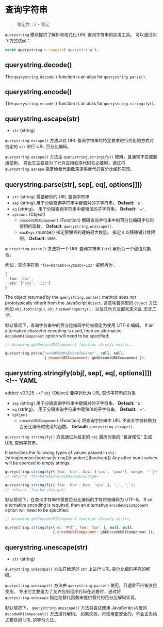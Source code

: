 # 查询字符串

<!--introduced_in=v0.10.0-->

> 稳定性：2 - 稳定

<!--name=querystring-->

`querystring` 模块提供了解析和格式化 URL 查询字符串的实用工具。 可以通过如下方式访问：

```js
const querystring = require('querystring');
```

## querystring.decode()
<!-- YAML
added: v0.1.99
-->

The `querystring.decode()` function is an alias for `querystring.parse()`.

## querystring.encode()
<!-- YAML
added: v0.1.99
-->

The `querystring.encode()` function is an alias for `querystring.stringify()`.

## querystring.escape(str)
<!-- YAML
added: v0.1.25
-->

* `str` {string}

`querystring.escape()` 方法以对 URL 查询字符串的特定要求进行优化的方式对给定的 `str` 进行 URL 百分比编码。

`querystring.escape()` 方法由 `querystring.stringify()` 使用，且通常不应被直接使用。 导出它主要是为了允许应用程序代码在必要时，通过将 `querystring.escape` 指定给替代函数来提供替代的百分比编码实现。

## querystring.parse(str[, sep[, eq[, options]]])
<!-- YAML
added: v0.1.25
changes:
  - version: v8.0.0
    pr-url: https://github.com/nodejs/node/pull/10967
    description: Multiple empty entries are now parsed correctly (e.g. `&=&=`).
  - version: v6.0.0
    pr-url: https://github.com/nodejs/node/pull/6055
    description: The returned object no longer inherits from `Object.prototype`.
  - version: v6.0.0, v4.2.4
    pr-url: https://github.com/nodejs/node/pull/3807
    description: The `eq` parameter may now have a length of more than `1`.
-->

* `str` {string} 需要解析的 URL 查询字符串
* `sep` {string} 用于分隔查询字符串中键值对的子字符串。 **Default:** `'&'`.
* `eq` {string}。 用于分隔查询字符串中键和值的子字符串。 **Default:** `'='`.
* `options` {Object}
  * `decodeURIComponent` {Function} 解码查询字符串中的百分比编码字符时使用的函数。 **Default:** `querystring.unescape()`.
  * `maxKeys` {number} 指定要解析的键的最大数量。 指定 `0` 以移除键计数限制。 **Default:** `1000`.

`querystring.parse()` 方法将一个 URL 查询字符串 (`str`) 解析为一个键值对集合。

例如：查询字符串 `'foo=bar&abc=xyz&abc=123'` 被解析为：
```js
{
  foo: 'bar',
  abc: ['xyz', '123']
}
```

The object returned by the `querystring.parse()` method _does not_ prototypically inherit from the JavaScript `Object`. 这意味着典型的 `Object` 方法例如 `obj.toString()`, `obj.hasOwnProperty()`，以及其他方法都未定义且 *无法工作*。

默认情况下，查询字符串中的百分比编码字符被假定为使用 UTF-8 编码。 If an alternative character encoding is used, then an alternative `decodeURIComponent` option will need to be specified:

```js
// Assuming gbkDecodeURIComponent function already exists...

querystring.parse('w=%D6%D0%CE%C4&foo=bar', null, null,
                  { decodeURIComponent: gbkDecodeURIComponent });
```

## querystring.stringify(obj[, sep[, eq[, options]]])<!-- YAML
added: v0.1.25
-->* `obj` {Object} 要序列化为 URL 查询字符串的对象
* `sep` {string} 用于分隔查询字符串中键值对的子字符串。 **Default:** `'&'`.
* `eq` {string}。 用于分隔查询字符串中键和值的子字符串。 **Default:** `'='`.
* `options`
  * `encodeURIComponent` {Function} 将查询字符串中 URL 不安全字符转换为百分比编码时使用的函数。 **Default:** `querystring.escape()`.

`querystring.stringify()` 方法通过从给定的 `obj` 遍历对象的 "自身属性" 生成 URL 查询字符串。

It serializes the following types of values passed in `obj`:
{string|number|boolean|string[]|number[]|boolean[]}
Any other input values will be coerced to empty strings.

```js
querystring.stringify({ foo: 'bar', baz: ['qux', 'quux'], corge: '' });
// returns 'foo=bar&baz=qux&baz=quux&corge='

querystring.stringify({ foo: 'bar', baz: 'qux' }, ';', ':');
// returns 'foo:bar;baz:qux'
```

默认情况下，在查询字符串中需要百分比编码的字符将被编码为 UTF-8。 If an alternative encoding is required, then an alternative `encodeURIComponent` option will need to be specified:

```js
// Assuming gbkEncodeURIComponent function already exists,

querystring.stringify({ w: '中文', foo: 'bar' }, null, null,
                      { encodeURIComponent: gbkEncodeURIComponent });
```

## querystring.unescape(str)
<!-- YAML
added: v0.1.25
-->

* `str` {string}

`querystring.unescape()` 方法在给定的 `str` 上进行 URL 百分比编码字符的解码。

`querystring.unescape()` 方法由 `querystring.parse()` 使用，且通常不应被直接使用。 导出它主要是为了允许应用程序代码在必要时，通过将 `querystring.unescape` 指定给替代函数来提供替代的百分比解码实现。

默认情况下， `querystring.unescape()` 方法将尝试使用 JavaScript 内置的 `decodeURIComponent()` 方法进行解码。 如果失败，将使用更安全的，不会丢失格式错误的 URL 的等价方法。
